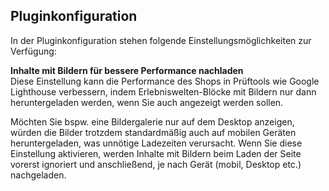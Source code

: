 ## Pluginkonfiguration

In der Pluginkonfiguration stehen folgende Einstellungsmöglichkeiten
zur Verfügung:

**Inhalte mit Bildern für bessere Performance nachladen**<br>
Diese Einstellung kann die Performance des Shops in Prüftools wie Google Lighthouse
verbessern, indem Erlebniswelten-Blöcke mit Bildern nur dann heruntergeladen werden, wenn
Sie auch angezeigt werden sollen.

Möchten Sie bspw. eine Bildergalerie nur auf dem Desktop anzeigen, würden die Bilder trotzdem
standardmäßig auch auf mobilen Geräten heruntergeladen, was unnötige Ladezeiten verursacht.
Wenn Sie diese Einstellung aktivieren, werden Inhalte mit Bildern beim Laden der Seite
vorerst ignoriert und anschließend, je nach Gerät (mobil, Desktop etc.) nachgeladen.
